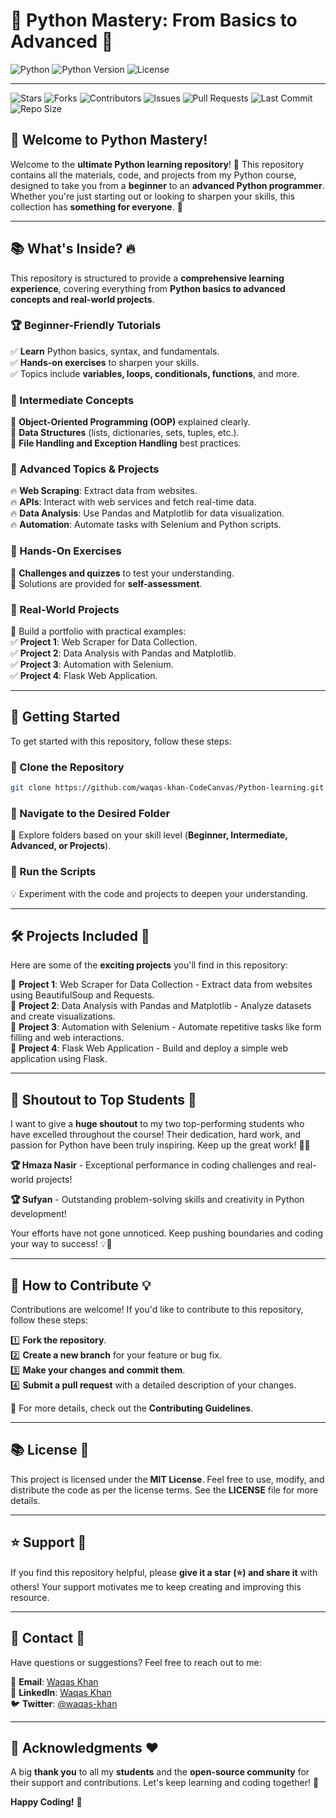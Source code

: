 # 🎯 Python Mastery: From Basics to Advanced 🐍

![Python](https://img.shields.io/badge/Python-3.10-blue?style=for-the-badge&logo=python) ![Python Version](https://img.shields.io/badge/Python-3.x-yellow?style=for-the-badge) ![License](https://img.shields.io/badge/License-MIT-green?style=for-the-badge) 

---
![Stars](https://img.shields.io/github/stars/Waqas-Khan-CodeCanvas/Python-learning?style=social) ![Forks](https://img.shields.io/github/forks/Waqas-Khan-CodeCanvas/Python-learning?style=social) ![Contributors](https://img.shields.io/github/contributors/Waqas-Khan-CodeCanvas/Python-learning?color=purple) ![Issues](https://img.shields.io/github/issues/Waqas-Khan-CodeCanvas/Python-learning?color=red) ![Pull Requests](https://img.shields.io/github/issues-pr/Waqas-Khan-CodeCanvas/Python-learning?color=orange) ![Last Commit](https://img.shields.io/github/last-commit/Waqas-Khan-CodeCanvas/Python-learning?color=blueviolet) ![Repo Size](https://img.shields.io/github/repo-size/Waqas-Khan-CodeCanvas/Python-learning?color=brightgreen)

## 🚀 Welcome to Python Mastery!

Welcome to the **ultimate Python learning repository**! 📌 This repository contains all the materials, code, and projects from my Python course, designed to take you from a **beginner** to an **advanced Python programmer**. Whether you're just starting out or looking to sharpen your skills, this collection has **something for everyone**. 🎯

---

## 📚 What's Inside? 🔥

This repository is structured to provide a **comprehensive learning experience**, covering everything from **Python basics to advanced concepts and real-world projects**.

### 🏆 Beginner-Friendly Tutorials

✅ **Learn** Python basics, syntax, and fundamentals. <br>
✅ **Hands-on exercises** to sharpen your skills.<br>
✅ Topics include **variables, loops, conditionals, functions**, and more.<br>

### 🚀 Intermediate Concepts

🔹 **Object-Oriented Programming (OOP)** explained clearly.<br>
🔹 **Data Structures** (lists, dictionaries, sets, tuples, etc.).<br>
🔹 **File Handling and Exception Handling** best practices.<br>

### 🎯 Advanced Topics & Projects

🔥 **Web Scraping**: Extract data from websites.<br>
🔥 **APIs**: Interact with web services and fetch real-time data.<br>
🔥 **Data Analysis**: Use Pandas and Matplotlib for data visualization.<br>
🔥 **Automation**: Automate tasks with Selenium and Python scripts.<br>

### 🏅 Hands-On Exercises

🧩 **Challenges and quizzes** to test your understanding.<br>
📝 Solutions are provided for **self-assessment**.<br>

### 🎨 Real-World Projects

📌 Build a portfolio with practical examples:<br>
✅ **Project 1**: Web Scraper for Data Collection.<br>
✅ **Project 2**: Data Analysis with Pandas and Matplotlib.<br>
✅ **Project 3**: Automation with Selenium.<br>
✅ **Project 4**: Flask Web Application.<br>

---

## 🚀 Getting Started

To get started with this repository, follow these steps:

### 🔹 Clone the Repository

```bash
git clone https://github.com/waqas-khan-CodeCanvas/Python-learning.git
```

### 🔹 Navigate to the Desired Folder

🔹 Explore folders based on your skill level (**Beginner, Intermediate, Advanced, or Projects**).

### 🔹 Run the Scripts

💡 Experiment with the code and projects to deepen your understanding.

---

## 🛠️ Projects Included 🎯

Here are some of the **exciting projects** you'll find in this repository:

📌 **Project 1**: Web Scraper for Data Collection - Extract data from websites using BeautifulSoup and Requests.<br>
📌 **Project 2**: Data Analysis with Pandas and Matplotlib - Analyze datasets and create visualizations.<br>
📌 **Project 3**: Automation with Selenium - Automate repetitive tasks like form filling and web interactions.<br>
📌 **Project 4**: Flask Web Application - Build and deploy a simple web application using Flask.<br>

---
## 🎉 Shoutout to Top Students 🎉

I want to give a **huge shoutout** to my two top-performing students who have excelled throughout the course! Their dedication, hard work, and passion for Python have been truly inspiring. Keep up the great work! 🚀👏

**🏆 Hmaza Nasir** - Exceptional performance in coding challenges and real-world projects!

**🏆 Sufyan** - Outstanding problem-solving skills and creativity in Python development!

Your efforts have not gone unnoticed. Keep pushing boundaries and coding your way to success! 💡🐍

---

## 🤝 How to Contribute 💡

Contributions are welcome! If you'd like to contribute to this repository, follow these steps:

1️⃣ **Fork the repository**.<br>
2️⃣ **Create a new branch** for your feature or bug fix.<br>
3️⃣ **Make your changes and commit them**.<br>
4️⃣ **Submit a pull request** with a detailed description of your changes.<br>

🔹 For more details, check out the **Contributing Guidelines**.

---

## 📚 License 📜

This project is licensed under the **MIT License**. Feel free to use, modify, and distribute the code as per the license terms. See the **LICENSE** file for more details.

---

## ⭐ Support 🌟

If you find this repository helpful, please **give it a star (⭐) and share it** with others! Your support motivates me to keep creating and improving this resource.

---

## 💌 Contact 📩

Have questions or suggestions? Feel free to reach out to me:

📧 **Email**: [Waqas Khan](mailto:your.waqaskhan0589@gmail.com)<br>
🔗 **LinkedIn**: [Waqas Khan](https://linkedin.com/in/waqas-khan-dev)<br>
🐦 **Twitter**: [@waqas-khan](https://twitter.com/yourhandle)<br>

---

## 🙏 Acknowledgments ❤️

A big **thank you** to all my **students** and the **open-source community** for their support and contributions. Let's keep learning and coding together! 🚀


**Happy Coding!** 🎉





